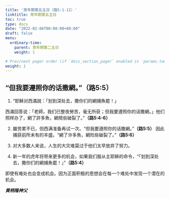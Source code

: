 ```yaml
---
title: '常年期第五主日（路5:1-11）'
linktitle: 常年期第五主日
toc: true
type: docs
date: "2022-02-06T00:00:00+08:00"
draft: false
menu:
  ordinary-time:
    parent: 常年期第二主日
    weight: 1

# Prev/next pager order (if `docs_section_pager` enabled in `params.toml`)
weight: 1
---
```


## “但我要遵照你的话撒網。”**（路5:5）**

1. “耶穌对西滿說：「划到深处去，撒你们的網捕魚罷！」

西滿回答说：「老師，我们已整夜勞苦，毫无所获；但我要遵照你的话撒網。」他们照样办了，網了許多魚，網險些破裂了。”**（路5:4-6）**

2. 雖劳累不已，但西满准备再试一次。“但我要遵照你的话撒網。”**（路5:5）** 因此捕获前所未有的丰盛。“網了许多魚，網险些破裂了。”**（路5:6）**

3. 对大多数人来说，人生的大灾难莫过于他们太早放弃了努力。

4. 新一年的虎年将带来更多的机会，如果我们服从主耶稣的命令，“「划到深处去，撒你们的網捕魚罷！」”**（路5:4）**

即使有难处也会变成机会。因为正面积极的思想会在每一个难处中发现一个潜在的机会。

___黄柄隆神父___
